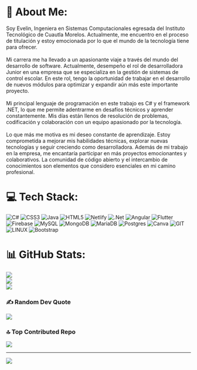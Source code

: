 # 💫 About Me:
Soy Evelin, Ingeniera en Sistemas Computacionales egresada del Instituto Tecnológico de Cuautla Morelos. Actualmente, me encuentro en el proceso de titulación y estoy emocionada por lo que el mundo de la tecnología tiene para ofrecer.<br><br>Mi carrera me ha llevado a un apasionante viaje a través del mundo del desarrollo de software. Actualmente, desempeño el rol de desarrolladora Junior en una empresa que se especializa en la gestión de sistemas de control escolar. En este rol, tengo la oportunidad de trabajar en el desarrollo de nuevos módulos para optimizar y expandir aún más este importante proyecto.<br><br>Mi principal lenguaje de programación en este trabajo es C# y el framework .NET, lo que me permite adentrarme en desafíos técnicos y aprender constantemente. Mis días están llenos de resolución de problemas, codificación y colaboración con un equipo apasionado por la tecnología.<br><br>Lo que más me motiva es mi deseo constante de aprendizaje. Estoy comprometida a mejorar mis habilidades técnicas, explorar nuevas tecnologías y seguir creciendo como desarrolladora. Además de mi trabajo en la empresa, me encantaría participar en más proyectos emocionantes y colaborativos. La comunidad de código abierto y el intercambio de conocimientos son elementos que considero esenciales en mi camino profesional.


# 💻 Tech Stack:
![C#](https://img.shields.io/badge/c%23-%23239120.svg?style=for-the-badge&logo=c-sharp&logoColor=white) ![CSS3](https://img.shields.io/badge/css3-%231572B6.svg?style=for-the-badge&logo=css3&logoColor=white) ![Java](https://img.shields.io/badge/java-%23ED8B00.svg?style=for-the-badge&logo=openjdk&logoColor=white) ![HTML5](https://img.shields.io/badge/html5-%23E34F26.svg?style=for-the-badge&logo=html5&logoColor=white) ![Netlify](https://img.shields.io/badge/netlify-%23000000.svg?style=for-the-badge&logo=netlify&logoColor=#00C7B7) ![.Net](https://img.shields.io/badge/.NET-5C2D91?style=for-the-badge&logo=.net&logoColor=white) ![Angular](https://img.shields.io/badge/angular-%23DD0031.svg?style=for-the-badge&logo=angular&logoColor=white) ![Flutter](https://img.shields.io/badge/Flutter-%2302569B.svg?style=for-the-badge&logo=Flutter&logoColor=white) ![Firebase](https://img.shields.io/badge/Firebase-039BE5?style=for-the-badge&logo=Firebase&logoColor=white) ![MySQL](https://img.shields.io/badge/mysql-%2300000f.svg?style=for-the-badge&logo=mysql&logoColor=white) ![MongoDB](https://img.shields.io/badge/MongoDB-%234ea94b.svg?style=for-the-badge&logo=mongodb&logoColor=white) ![MariaDB](https://img.shields.io/badge/MariaDB-003545?style=for-the-badge&logo=mariadb&logoColor=white) ![Postgres](https://img.shields.io/badge/postgres-%23316192.svg?style=for-the-badge&logo=postgresql&logoColor=white) ![Canva](https://img.shields.io/badge/Canva-%2300C4CC.svg?style=for-the-badge&logo=Canva&logoColor=white) ![GIT](https://img.shields.io/badge/Git-fc6d26?style=for-the-badge&logo=git&logoColor=white) ![LINUX](https://img.shields.io/badge/Linux-FCC624?style=for-the-badge&logo=linux&logoColor=black) ![Bootstrap](https://img.shields.io/badge/bootstrap-%238511FA.svg?style=for-the-badge&logo=bootstrap&logoColor=white)
# 📊 GitHub Stats:
![](https://github-readme-stats.vercel.app/api?username=Evelin&theme=jolly&hide_border=false&include_all_commits=false&count_private=false)<br/>
![](https://github-readme-streak-stats.herokuapp.com/?user=Evelin&theme=jolly&hide_border=false)<br/>
![](https://github-readme-stats.vercel.app/api/top-langs/?username=Evelin&theme=jolly&hide_border=false&include_all_commits=false&count_private=false&layout=compact)

### ✍️ Random Dev Quote
![](https://quotes-github-readme.vercel.app/api?type=horizontal&theme=light)

### 🔝 Top Contributed Repo
![](https://github-contributor-stats.vercel.app/api?username=Evelin&limit=5&theme=dark&combine_all_yearly_contributions=true)

---
[![](https://visitcount.itsvg.in/api?id=Evelin&icon=0&color=0)](https://visitcount.itsvg.in)

<!-- Proudly created with GPRM ( https://gprm.itsvg.in ) -->
